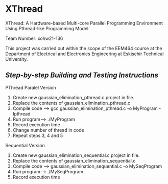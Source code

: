 # XThread
XThread: A Hardware-based Multi-core Parallel Programming Environment Using Pthread-like Programming Model	

Team Number: xohw21-136

This project was carried out within the scope of the EEM464 course at the Department of Electrical and Electronics Engineering at Eskişehir Technical University.


## **_Step-by-step Building and Testing Instructions_** ##

PThread Paralel Version

1. Create new gaussian_elimination_pthread.c project in file. 
2. Replace the contents of gaussian_elimination_pthread.c
3. Compile code --> gcc gaussian_elimination_pthread.c -o MyProgram -lpthread
4. Run program-->  ./MyProgram
5. Record execution time
6. Change number of thread in code
7. Repeat steps 3, 4 and 5

Sequential Version

1. Create new gaussian_elimination_sequential.c project in file. 
2. Replace the contents of gaussian_elimination_sequential.c
3. Compile code --> gaussian_elimination_sequential.c -o MySeqProgram 
4. Run program-->  ./MySeqProgram
5. Record execution time
